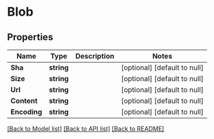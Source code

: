 # Blob

## Properties
Name | Type | Description | Notes
------------ | ------------- | ------------- | -------------
**Sha** | **string** |  | [optional] [default to null]
**Size** | **string** |  | [optional] [default to null]
**Url** | **string** |  | [optional] [default to null]
**Content** | **string** |  | [optional] [default to null]
**Encoding** | **string** |  | [optional] [default to null]

[[Back to Model list]](../README.md#documentation-for-models) [[Back to API list]](../README.md#documentation-for-api-endpoints) [[Back to README]](../README.md)


